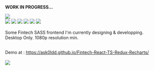 <b>WORK IN PROGRESS...</b>

<img src="https://i.ibb.co/rycLsXn/cover.jpg">

<div>  
    <img src="https://img.shields.io/static/v1?label=&message=React&color=0088CC&logo=React&logoColor=white&style=flat-square">
    <img src="https://img.shields.io/static/v1?label=&message=Vite%20JS&color=646CFF&logo=Vite&logoColor=white&style=flat-square">
    <img src="https://img.shields.io/static/v1?label=&message=Typescript&color=0088CC&logo=Typescript&logoColor=white&style=flat-square">
    <img src="https://img.shields.io/static/v1?label=&message=Redux&color=764ABC&logo=Redux&logoColor=white&style=flat-square">
    <img src="https://img.shields.io/static/v1?label=&message=Recharts&color=7FBF7F&logo=Recharts&logoColor=white&style=flat-square">
    <img src="https://img.shields.io/static/v1?label=&message=Vitest&color=646CFF&logo=Vitest&logoColor=white&style=flat-square">
</div><br>
Some Fintech SASS frontend I'm currently designing & developping. Desktop Only. 1080p resolution min.<br><br>

Demo at :
https://ask0ldd.github.io/Fintech-React-TS-Redux-Recharts/
<br><br>
<img src="https://cdn.dribbble.com/users/12159136/screenshots/19030886/media/f8cae64c9327df5000a218e25053807b.jpg">
